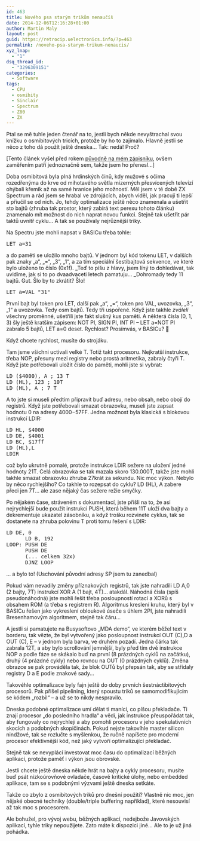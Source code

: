 ```yaml
---
id: 463
title: Nového psa starým trikům nenaučíš
date: 2014-12-06T12:16:28+01:00
author: Martin Maly
layout: post
guid: https://retrocip.uelectronics.info/?p=463
permalink: /noveho-psa-starym-trikum-nenaucis/
xyz_lnap:
  - "1"
dsq_thread_id:
  - "3296309151"
categories:
  - Software
tags:
  - CPU
  - osmibity
  - Sinclair
  - Spectrum
  - Z80
  - ZX
---
```

Ptal se mě tuhle jeden čtenář na to, jestli bych někde nevyštrachal svou knížku o osmibitových tricích, protože by ho to zajímalo. Hlavně jestli se něco z toho dá použít ještě dneska&#8230; Tak: nedá! Proč?

<!--more-->

[Tento článek vyšel před rokem [původně na mém zápisníku](https://www.misantrop.info/noveho-psa-starym-trikum-nenaucis/), ovšem zaměřením patří jednoznačně sem, takže jsem ho přenesl&#8230;]

Doba osmibitová byla plná hrdinských činů, kdy mužové s očima rozedřenýma do krve od mihotavého světla mizerných přesvícených televizí ohýbali křemík až na samé hranice jeho možností. Měl jsem v té době ZX Spectrum a rád jsem se hrabal ve zdrojácích, abych viděl, jak pracují ti lepší a přiučil se od nich. Jo, tehdy optimalizace ještě něco znamenala a ušetřit sto bajtů (zhruba tak prostor, který zabírá text perexu tohoto článku) znamenalo mít možnost do nich naprat novou funkci. Stejně tak ušetřit pár taktů uvnitř cyklu&#8230; A tak se používaly nejrůznější triky.

Na Spectru jste mohli napsat v BASICu třeba tohle:

<pre>LET a=31</pre>

a do paměti se uložilo mnoho bajtů. V jednom byl kód tokenu LET, v dalších pak znaky &#8222;a&#8220;, &#8222;=&#8220;, &#8222;3&#8220;, &#8222;1&#8220;, a za tím speciální šestibajtová sekvence, ve které bylo uloženo to číslo (0x1f). _Teď to píšu z hlavy, jsem líný to dohledávat, tak uvidíme, jak si to po dvaadvaceti letech pamatuju&#8230; _Dohromady tedy 11 bajtů. Gut. Šlo by to zkrátit? Šlo!

<pre>LET a=VAL "31"</pre>

První bajt byl token pro LET, další pak &#8222;a&#8220;, &#8222;=&#8220;, token pro VAL, uvozovka, &#8222;3&#8220;, &#8222;1&#8220; a uvozovka. Tedy osm bajtů. Tedy tři uspořené. Když jste takhle _zváleli_ všechny proměnné, ušetřili jste fakt slušný kus paměti. A některá čísla (0, 1, 3) šly ještě kratším zápisem: NOT PI, SIGN PI, INT PI &#8211; LET a=NOT PI zabralo 5 bajtů, LET a=0 deset. Rychlost? Prosímvás, v BASICu? 🙂

Když chcete rychlost, musíte do strojáku.

Tam jsme všichni uctívali velké T. Totiž takt procesoru. Nejkratší instrukce, třeba NOP, přesuny mezi registry nebo prostá aritmetika, zabraly čtyři T. Když jste potřebovali uložit číslo do paměti, mohli jste si vybrat:

<pre>LD ($4000), A ; 13 T
LD (HL), 123 ; 10T
LD (HL), A ; 7 T</pre>

A to jste si museli předtím připravit buď adresu, nebo obsah, nebo obojí do registrů. Když jste potřebovali smazat obrazovku, museli jste zapsat hodnotu 0 na adresy $4000-$57FF. Jedna možnost byla klasická s blokovou instrukcí LDIR:

<pre>LD HL, $4000
LD DE, $4001
LD BC, $17ff
LD (HL),L
LDIR</pre>

což bylo ukrutně pomalé, protože instrukce LDIR sežere na uložení jedné hodnoty 21T. Celá obrazovka se tak mazala skoro 130.000T, takže jste mohli takhle smazat obrazovku zhruba 27krát za sekundu. Nic moc výkon. Nebylo by něco rychlejšího? Co takhle to rozepsat do cyklu? LD (HL), A zabere přeci jen 7T&#8230; ale zase nějaký čas sežere režie smyčky.

Po nějakém čase, stráveném s dokumentací, jste přišli na to, že asi nejrychlejší bude použít instrukci PUSH, která během 11T uloží dva bajty a dekrementuje ukazatel zásobníku, a když trošku rozvinete cyklus, tak se dostanete na zhruba polovinu T proti tomu řešení s LDIR:

<pre>LD DE, 0
      LD B, 192
LOOP: PUSH DE
      PUSH DE
      (... celkem 32x)
      DJNZ LOOP</pre>

&#8230; a bylo to! (Uschování původní adresy SP jsem tu zanedbal)

Pokud vám nevadily změny příznakových registrů, tak jste nahradili LD A,0 (2 bajty, 7T) instrukcí XOR A (1 bajt, 4T)&#8230; atakdál. Náhodná čísla (spíš pseudonáhodná) jste mohli řešit třeba posloupností rotací a XORů s obsahem ROM (a třeba s registrem R). Algoritmus kreslení kruhu, který byl v BASICu řešen jako vykreslení obloukové úseče s úhlem 2PI, jste nahradili Bresenhamovým algoritmem, stejně tak čáru&#8230;

A jestli si pamatujete na Busysoftovo &#8222;MDA demo&#8220;, ve kterém běžel text v borderu, tak vězte, že byl vytvořený jako posloupnost instrukcí OUT (C),D a OUT (C), E &#8211; v jednom byla barva, ve druhém pozadí. Jedna čárka tak zabrala 12T, a aby bylo scrollování jemnější, byly před tím dvě instrukce NOP a podle fáze se skákalo buď na první (8 prázdných cyklů na začátku), druhý (4 prázdné cykly) nebo rovnou na OUT (0 prázdných cyklů). Změna obrazce se pak prováděla tak, že blok OUTů byl přepsán tak, aby se střídaly registry D a E podle znakové sady&#8230;

Takovéhle optimalizace byly fajn ještě do doby prvních šestnáctibitových procesorů. Pak přišel pipelining, který spoustu triků se samomodifikujícím se kódem &#8222;rozbil&#8220; &#8211; a už se to nikdy nespravilo.

Dneska podobné optimalizace umí dělat ti maníci, co píšou překladače. Ti znají procesor &#8222;do posledního hradla&#8220; a vědí, jak instrukce přeuspořádat tak, aby fungovaly co nejrychleji a aby pomohli procesoru v jeho spekulativních skocích a podobných skopičinách. Pokud nejste takovíhle master silicon nindžové, tak se rozlučte s myšlenkou, že ručně napíšete pro moderní procesor efektivnější kód, než jaký vytvoří optimalizující překladač.

Stejně tak se nevyplácí investovat moc času do optimalizací běžných aplikací, protože paměť i výkon jsou obrovské.

Jestli chcete ještě dneska někde hrát na bajty a cykly procesoru, musíte buď psát nízkoúrovňové ovladače, časově kritické úlohy, nebo embedded aplikace, tam se s podobnými výzvami ještě dneska setkáte.

Takže co zbylo z osmibitových triků pro dnešní použití? Vlastně nic moc, jen nějaké obecné techniky (double/triple buffering například), které nesouvisí až tak moc s procesorem.

Ale bohužel, pro vývoj webu, běžných aplikací, nedejbože Javovských aplikací, tyhle triky nepoužijete. Zato máte k dispozici jiné&#8230; Ale to je už jiná pohádka.